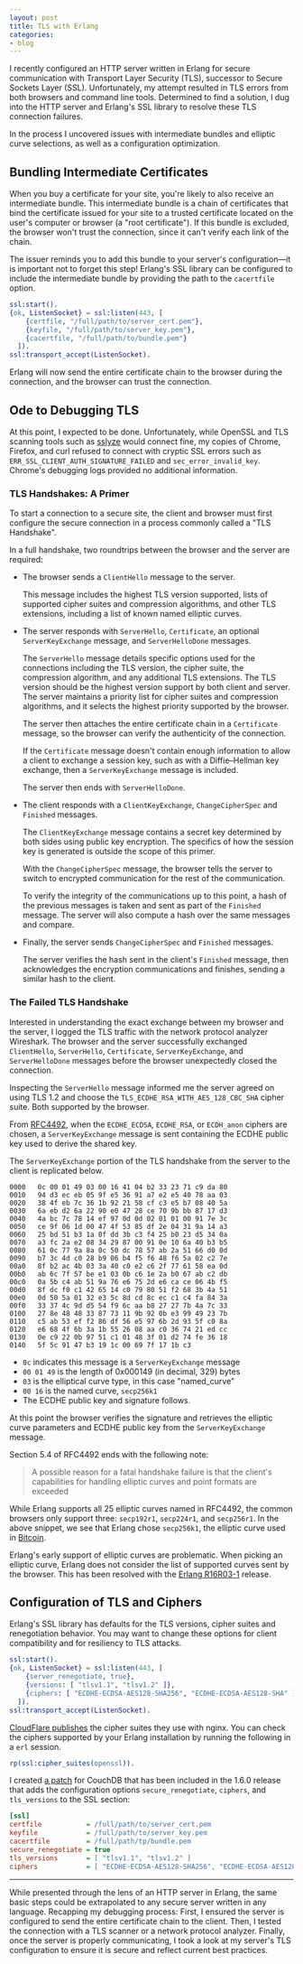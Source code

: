```yaml
---
layout: post
title: TLS with Erlang
categories:
- blog
---
```


I recently configured an HTTP server written in Erlang for secure communication with Transport Layer Security (TLS), successor to Secure Sockets Layer (SSL). Unfortunately, my attempt resulted in TLS errors from both browsers and command line tools.  Determined to find a solution, I dug into the HTTP server and Erlang's SSL library to resolve these TLS connection failures.

In the process I uncovered issues with intermediate bundles and elliptic curve selections, as well as a configuration optimization.

## Bundling Intermediate Certificates

When you buy a certificate for your site, you're likely to also receive an intermediate bundle. This intermediate bundle is a chain of certificates that bind the certificate issued for your site to a trusted certificate located on the user's computer or browser (a "root certificate"). If this bundle is excluded, the browser won't trust the connection, since it can't verify each link of the chain.

The issuer reminds you to add this bundle to your server's configuration—it is important not to forget this step! Erlang's SSL library can be configured to include the intermediate bundle by providing the path to the `cacertfile` option.

```erlang
ssl:start().
{ok, ListenSocket} = ssl:listen(443, [
    {certfile, "/full/path/to/server_cert.pem"},
    {keyfile, "/full/path/to/server_key.pem"},
    {cacertfile, "/full/path/to/bundle.pem"}
  ]).
ssl:transport_accept(ListenSocket).
```

Erlang will now send the entire certificate chain to the browser during the connection, and the browser can trust the connection.

## Ode to Debugging TLS

At this point, I expected to be done. Unfortunately, while OpenSSL and TLS scanning tools such as [sslyze](https://github.com/iSECPartners/sslyze) would connect fine, my copies of Chrome, Firefox, and curl refused to connect with cryptic SSL errors such as `ERR_SSL_CLIENT_AUTH_SIGNATURE_FAILED` and `sec_error_invalid_key`. Chrome's debugging logs provided no additional information.

### TLS Handshakes: A Primer

To start a connection to a secure site, the client and browser must first configure the secure connection in a process commonly called a "TLS Handshake".

In a full handshake, two roundtrips between the browser and the server are required:

* The browser sends a `ClientHello` message to the server.

  This message includes the highest TLS version supported, lists of supported cipher suites and compression algorithms, and other TLS extensions, including a list of known named elliptic curves.

* The server responds with `ServerHello`, `Certificate`, an optional `ServerKeyExchange` message, and `ServerHelloDone` messages.

  The `ServerHello` message details specific options used for the connections including the TLS version, the cipher suite, the compression algorithm, and any additional TLS extensions. The TLS version should be the highest version support by both client and server. The server maintains a priority list for cipher suites and compression algorithms, and it selects the highest priority supported by the browser.

  The server then attaches the entire certificate chain in a `Certificate` message, so the browser can verify the authenticity of the connection.

  If the `Certificate` message doesn't contain enough information to allow a client to exchange a session key, such as with a Diffie–Hellman key exchange, then a `ServerKeyExchange` message is included.

  The server then ends with `ServerHelloDone`.

* The client responds with a `ClientKeyExchange`, `ChangeCipherSpec` and `Finished` messages.

  The `ClientKeyExchange` message contains a secret key determined by both sides using public key encryption. The specifics of how the session key is generated is outside the scope of this primer.

  With the `ChangeCipherSpec` message, the browser tells the server to switch to encrypted communication for the rest of the communication.

  To verify the integrity of the communications up to this point, a hash of the previous messages is taken and sent as part of the `Finished` message. The server will also compute a hash over the same messages and compare.

* Finally, the server sends `ChangeCipherSpec` and `Finished` messages.

  The server verifies the hash sent in the client's `Finished` message, then acknowledges the encryption communications and finishes, sending a similar hash to the client.

### The Failed TLS Handshake

Interested in understanding the exact exchange between my browser and the server, I logged the TLS traffic with the network protocol analyzer Wireshark. The browser and the server successfully exchanged `ClientHello`, `ServerHello`, `Certificate`, `ServerKeyExchange`, and `ServerHelloDone` messages before the browser unexpectedly closed the connection.

Inspecting the `ServerHello` message informed me the server agreed on using TLS 1.2 and choose the `TLS_ECDHE_RSA_WITH_AES_128_CBC_SHA` cipher suite. Both supported by the browser.

From [RFC4492](http://tools.ietf.org/rfc/rfc4492.txt), when the `ECDHE_ECDSA`, `ECDHE_RSA`, or `ECDH_anon` ciphers are chosen, a `ServerKeyExchange` message is sent containing the ECDHE public key used to derive the shared key.

The `ServerKeyExchange` portion of the TLS handshake from the server to the client is replicated below.

```
0000   0c 00 01 49 03 00 16 41 04 b2 33 23 71 c9 da 80
0010   94 d3 ec eb 05 9f e5 36 91 a7 e2 e5 40 78 aa 03
0020   38 4f eb 7c 36 1b 92 21 58 cf c3 e5 b7 08 40 5a
0030   6a eb d2 6a 22 90 e0 47 28 ce 70 9b bb 87 17 d3
0040   4a bc 7c 78 14 ef 97 0d 0d 02 01 01 00 91 7e 3c
0050   ce 9f 06 1d 00 47 4f 53 85 df 2e 04 31 9a 14 a3
0060   25 bd 51 b3 1a 0f dd 3b c3 f4 25 b0 23 d5 34 0a
0070   a3 fc 2a e2 08 34 29 87 00 91 0e 10 6a 40 b3 b5
0080   61 0c 77 9a 8a 0c 50 dc 78 57 ab 2a 51 66 d0 0d
0090   b7 3c 4d c0 28 b9 06 b4 f5 f6 48 f6 5a 02 c2 7e
00a0   8f b2 ac 4b 03 3a 40 c0 e2 c6 2f 77 61 58 ea 0d
00b0   ab 6c 7f 57 be e1 03 0b c6 1e 2a b0 67 ab c2 db
00c0   0a 5b c4 ab 51 9a 76 e6 75 2d e6 ca ce 06 4b f5
00d0   8f dc f0 c1 42 65 14 c0 79 80 51 f2 68 3b 4a 51
00e0   0d 50 5a 01 32 e3 5c 8d cd 8c ec c1 c4 fa 84 3a
00f0   33 37 4c 9d d5 54 f9 6c aa b8 27 27 7b 4a 7c 33
0100   27 8e 48 48 33 87 73 11 9b 92 0b e3 99 49 23 7b
0110   c5 ab 53 ef f2 86 df 56 e5 97 6b 2d 93 5f c0 8a
0120   e6 68 4f 6b 3a 1b 55 26 08 aa c0 36 74 21 ed cc
0130   0e c9 22 0b 97 51 c1 01 48 3f 01 d2 74 fe 36 18
0140   5f 5c 91 47 b3 19 1c 00 69 7f 17 1b c3
```

* `0c` indicates this message is a `ServerKeyExchange` message
* `00 01 49` is the length of 0x000149 (in decimal, 329) bytes
* `03` is the elliptical curve type, in this case "named_curve"
* `00 16` is the named curve, `secp256k1`
* The ECDHE public key and signature follows.

At this point the browser verifies the signature and retrieves the elliptic curve parameters and ECDHE public key from the `ServerKeyExchange` message.

Section 5.4 of RFC4492 ends with the following note:

> A possible reason for a fatal handshake failure is that the client's capabilities for handling elliptic curves and point formats are exceeded

While Erlang supports all 25 elliptic curves named in RFC4492, the common browsers only support three: `secp192r1`, `secp224r1`, and `secp256r1`. In the above snippet, we see that Erlang chose `secp256k1`, the elliptic curve used in [Bitcoin](https://en.bitcoin.it/wiki/Secp256k1).

Erlang's early support of elliptic curves are problematic. When picking an elliptic curve, Erlang does not consider the list of supported curves sent by the browser. This has been resolved with the [Erlang R16R03-1](http://www.erlang.org/download_release/23) release.

## Configuration of TLS and Ciphers

Erlang's SSL library has defaults for the TLS versions, cipher suites and renegotiation behavior. You may want to change these options for client compatibility and for resiliency to TLS attacks.

```erlang
ssl:start().
{ok, ListenSocket} = ssl:listen(443, [
    {server_renegotiate, true},
    {versions: [ "tlsv1.1", "tlsv1.2" ]},
    {ciphers: [ "ECDHE-ECDSA-AES128-SHA256", "ECDHE-ECDSA-AES128-SHA" ]}
  ]).
ssl:transport_accept(ListenSocket).
```

[CloudFlare publishes](https://support.cloudflare.com/hc/en-us/articles/200933580) the cipher suites they use with nginx. You can check the ciphers supported by your Erlang installation by running the following in a `erl` session.

```erlang
rp(ssl:cipher_suites(openssl)).
```

I created [a patch](https://git-wip-us.apache.org/repos/asf?p=couchdb.git;a=commit;h=fdb2188) for CouchDB that has been included in the 1.6.0 release that adds the configuration options `secure_renegotiate`, `ciphers`, and `tls_versions` to the SSL section:

```ini
[ssl]
certfile           = /full/path/to/server_cert.pem
keyfile            = /full/path/to/server_key.pem
cacertfile         = /full/path/tp/bundle.pem
secure_renegotiate = true
tls_versions       = [ "tlsv1.1", "tlsv1.2" ]
ciphers            = [ "ECDHE-ECDSA-AES128-SHA256", "ECDHE-ECDSA-AES128-SHA" ]
```

---

While presented through the lens of an HTTP server in Erlang, the same basic steps could be extrapolated to any secure server written in any language. Recapping my debugging process: First, I ensured the server is configured to send the entire certificate chain to the client. Then, I tested the connection with a TLS scanner or a network protocol analyzer. Finally, once the server is properly communicating, I took a look at my server's TLS configuration to ensure it is secure and reflect current best practices.
